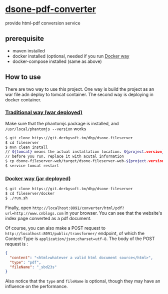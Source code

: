# [dsone-pdf-converter](https://git.derbysoft.tm/DHP/dsone-fileserver)

provide html-pdf conversion service

## prerequisite

- maven installed
- docker installed (optional, needed if you run [Docker way](#jar)
- docker-compose installed (same as above)

## How to use

There are two way to use this project. One way is build the project as an war file adn deploy to tomcat container. The second way is deploying in docker container.

### [Traditional way (war deployed)](id:war)
   Make sure that the phantomjs package is installed, and `/usr/local/phantomjs --version` works
```bash
$ git clone https://git.derbysoft.tm/dhp/dsone-fileserver
$ cd fileserver
$ mvn clean install
// ${tomcat} means the actual installation location. ${project.version} means the version of the current build.
// before you run, replace it with acutal information
$ cp dsone-fileserver-web/target/dsone-fileserver-web-${project.version}.war ${tomcat}/webapps
$ service tomcat restart
```    

### [Docker way (jar deployed)](id:jar)
```bash
$ git clone https://git.derbysoft.tm/dhp/dsone-fileserver
$ cd fileserver/docker
$ ./run.sh
```
Finally, open `http://localhost:8091/converter/html/pdf?url=http://www.cnblogs.com` in your browser. You can see that
the website's index page converted as a pdf document.

Of course, you can also make a POST request to `http://localhost:8091/public/transformer/` endpoint, of which the Content-Type 
is `application/json;charset=utf-8`. The body of the POST request is :
```json
{
  "content": "<html>whatever a valid html document source</html>",
  "type": "pdf",
  "fileName": "_sbd23s"
}
```
Also notice that the `type` and `fileName` is optional, though they may have an influence on the performance.
